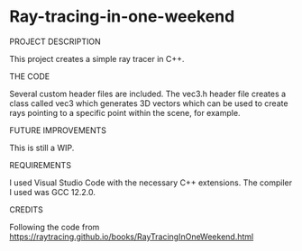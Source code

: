 # Ray-tracing-in-one-weekend

PROJECT DESCRIPTION

This project creates a simple ray tracer in C++.


THE CODE

Several custom header files are included. The vec3.h header file creates a class called vec3 which generates 3D vectors which can be used to create rays pointing to a specific point within the scene, for example. 


FUTURE IMPROVEMENTS

This is still a WIP.


REQUIREMENTS

I used Visual Studio Code with the necessary C++ extensions. The compiler I used was GCC 12.2.0.


CREDITS

Following the code from https://raytracing.github.io/books/RayTracingInOneWeekend.html

